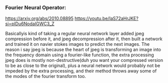 
### Fourier Neural Operator: 

https://arxiv.org/abs/2010.08895
https://youtu.be/IaS72aHrJKE?si=plDu6NodaIGWC3_Z

Basicallyis kind of taking a regular neural network layer added jpeg compression before it, and jpeg decompression after it, then built a network and trained it on navier stokes images to predict the next images. The reason i say jpeg is because the heart of jpeg is transforming an image into the frequency domain using a fourier-like function, the extra processing jpeg does is mostly non-destructive(duh you want your compressed version to be as close to the original), plus a neural network would probably not be impeded by the extra processing, and their method throws away some of the modes of the fourier transform too.

